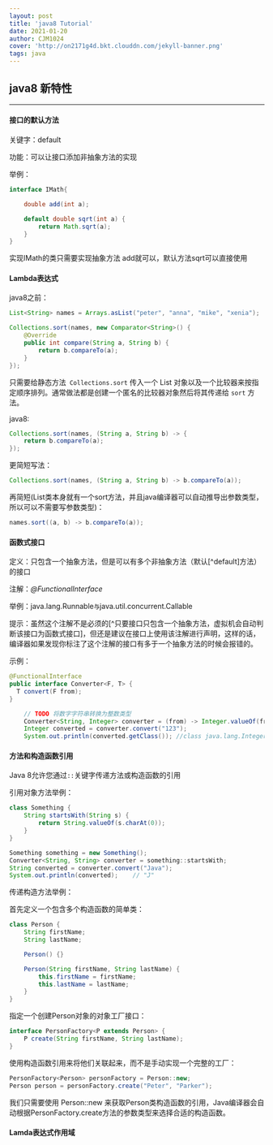```yaml
---
layout: post
title: 'java8 Tutorial'
date: 2021-01-20
author: CJM1024
cover: 'http://on2171g4d.bkt.clouddn.com/jekyll-banner.png'
tags: java
---
```

## java8 新特性

---

#### 接口的默认方法

关键字：default

功能：可以让接口添加非抽象方法的实现

举例：

``` java
interface IMath{

    double add(int a);

    default double sqrt(int a) {
        return Math.sqrt(a);
    }
}
```

实现IMath的类只需要实现抽象方法 add就可以，默认方法sqrt可以直接使用



#### Lambda表达式

java8之前：

```java
List<String> names = Arrays.asList("peter", "anna", "mike", "xenia");

Collections.sort(names, new Comparator<String>() {
    @Override
    public int compare(String a, String b) {
        return b.compareTo(a);
    }
});
```

只需要给静态方法` Collections.sort` 传入一个 List 对象以及一个比较器来按指定顺序排列。通常做法都是创建一个匿名的比较器对象然后将其传递给 `sort` 方法。

java8:

```java
Collections.sort(names, (String a, String b) -> {
    return b.compareTo(a);
});
```

更简短写法：

```java
Collections.sort(names, (String a, String b) -> b.compareTo(a));
```

再简短(List类本身就有一个sort方法，并且java编译器可以自动推导出参数类型，所以可以不需要写参数类型)：

```java
names.sort((a, b) -> b.compareTo(a));
```



#### 函数式接口

定义：只包含一个抽象方法，但是可以有多个非抽象方法（默认[^default]方法）的接口

注解：*@FunctionalInterface*

举例：java.lang.Runnable` 与 `java.util.concurrent.Callable

提示：虽然这个注解不是必须的[^只要接口只包含一个抽象方法，虚拟机会自动判断该接口为函数式接口]，但还是建议在接口上使用该注解进行声明，这样的话，编译器如果发现你标注了这个注解的接口有多于一个抽象方法的时候会报错的。

示例：

```java
@FunctionalInterface
public interface Converter<F, T> {
  T convert(F from);
}
```

```java
    // TODO 将数字字符串转换为整数类型
    Converter<String, Integer> converter = (from) -> Integer.valueOf(from);
    Integer converted = converter.convert("123");
    System.out.println(converted.getClass()); //class java.lang.Integer
```



#### 方法和构造函数引用

Java 8允许您通过`::`关键字传递方法或构造函数的引用

引用对象方法举例：

```java
class Something {
    String startsWith(String s) {
        return String.valueOf(s.charAt(0));
    }
}
```

```java
Something something = new Something();
Converter<String, String> converter = something::startsWith;
String converted = converter.convert("Java");
System.out.println(converted);    // "J"
```

传递构造方法举例：

首先定义一个包含多个构造函数的简单类：

```java
class Person {
    String firstName;
    String lastName;

    Person() {}

    Person(String firstName, String lastName) {
        this.firstName = firstName;
        this.lastName = lastName;
    }
}
```

指定一个创建Person对象的对象工厂接口：

```java
interface PersonFactory<P extends Person> {
    P create(String firstName, String lastName);
}
```

使用构造函数引用来将他们关联起来，而不是手动实现一个完整的工厂：

```java
PersonFactory<Person> personFactory = Person::new;
Person person = personFactory.create("Peter", "Parker");
```

我们只需要使用 Person::new 来获取Person类构造函数的引用，Java编译器会自动根据PersonFactory.create方法的参数类型来选择合适的构造函数。



#### Lamda表达式作用域

##### 
